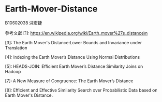 # Earth-Mover-Distance
B10602038 洪宏捷

參考文獻
[1]: https://en.wikipedia.org/wiki/Earth_mover%27s_distance\n

[2]: https://ai.stanford.edu/~rubner/emd/default.htm

[3]: The Earth Mover's Distance:Lower Bounds and Invariance under Translation

[4]: Indexing the Earth Mover’s Distance Using Normal Distributions

[5]: HEADS-JOIN: Efficient Earth Mover’s Distance Similarity Joins on Hadoop

[6]: https://en.wikipedia.org/wiki/Global_Gender_Gap_Report

[7]: A New Measure of Congruence: The Earth Mover’s Distance

[8]: Efficient and Effective Similarity Search over Probabilistic Data based on Earth Mover's Distance.
